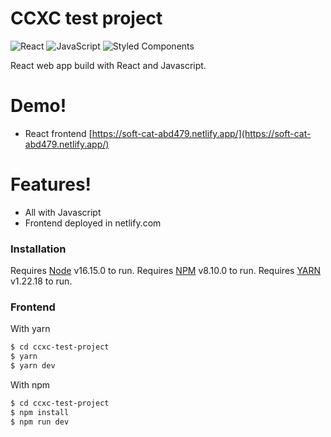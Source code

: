 # CCXC test project

![React](https://img.shields.io/badge/-React-20232a?logo=react&style=for-the-badge)
![JavaScript](https://img.shields.io/badge/javascript-%23323330.svg?style=for-the-badge&logo=javascript&logoColor=%23F7DF1E)
![Styled Components](https://img.shields.io/badge/styled--components-DB7093?style=for-the-badge&logo=styled-components&logoColor=white)

React web app build with React and Javascript.

# Demo!

- React frontend [https://soft-cat-abd479.netlify.app/](https://soft-cat-abd479.netlify.app/)

# Features!

<!-- - Dark mode 🔥 -->

- All with Javascript
- Frontend deployed in netlify.com

### Installation

Requires [Node](https://nodejs.org/) v16.15.0 to run.
Requires [NPM](https://www.npmjs.com/) v8.10.0 to run.
Requires [YARN](https://yarnpkg.com/) v1.22.18 to run.

### Frontend

With yarn

```sh
$ cd ccxc-test-project
$ yarn
$ yarn dev
```

With npm

```sh
$ cd ccxc-test-project
$ npm install
$ npm run dev
```
